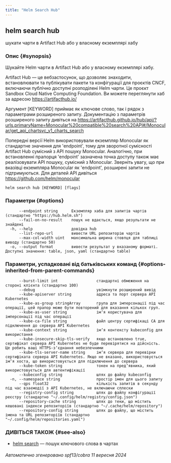 ```yaml
---
title: "Helm Search Hub"
---
```


## helm search hub

шукати чарти в Artifact Hub або у власному екземплярі хабу

### Опис {#synopsis}

Шукайте Helm чарти в Artifact Hub або у власному екземплярі хабу.

Artifact Hub — це вебзастосунок, що дозволяє знаходити, встановлювати та публікувати пакети та конфігурації для проєктів CNCF, включаючи публічно доступні розподілені Helm чарти. Це проєкт Sandbox Cloud Native Computing Foundation. Ви можете переглянути хаб за адресою https://artifacthub.io/

Аргумент [KEYWORD] приймає як ключове слово, так і рядок з параметрами розширеного запиту. Документацію з параметрів розширеного запиту дивіться на https://artifacthub.github.io/hub/api/?urls.primaryName=Monocular%20compatible%20search%20API#/Monocular/get_api_chartsvc_v1_charts_search

Попередні версії Helm використовували екземпляр Monocular як стандартне значення для 'endpoint', тому для зворотної сумісності Artifact Hub сумісний з API пошуку Monocular. Аналогічно, при встановленні прапорця 'endpoint' зазначена точка доступу також має реалізовувати API пошуку, сумісний з Monocular. Зверніть увагу, що при вказівці екземпляра Monocular як 'endpoint', розширені запити не підтримуються. Для деталей API дивіться https://github.com/helm/monocular

```shell
helm search hub [KEYWORD] [flags]
```

### Параметри {#options}

```none
      --endpoint string      Екземпляр хаба для запитів чартів (стандартно "https://hub.helm.sh")
      --fail-on-no-result    пошук не вдається, якщо результати не знайдені
  -h, --help                 довідка hub
      --list-repo-url        вивести URL репозиторію чартів
      --max-col-width uint   максимальна ширина стовпця для таблиці виводу (стандартно 50)
  -o, --output format        вивести результат у вказаному форматі. Доступні значення: table, json, yaml (стандартно table)
```

### Параметри, успадковані від батьківських команд {#options-inherited-from-parent-commands}

```none
      --burst-limit int                 стандартні обмеження на стороні клієнта (стандартно 100)
      --debug                           увімкнути розширений вивід
      --kube-apiserver string           адреса та порт сервера API Kubernetes
      --kube-as-group stringArray       група для імперсонації під час операції, цей прапор може бути повторений для вказання кількох груп.
      --kube-as-user string             імʼя користувача для імперсонації під час операції
      --kube-ca-file string             файл центру сертифікаці СА для підключення до сервера API Kubernetes
      --kube-context string             імʼя контексту kubeconfig для використання
      --kube-insecure-skip-tls-verify   якщо встановлено true, сертифікат сервера API Kubernetes не буде перевірятися на дійсність. Це робить ваші HTTPS-зʼєднання небезпечними
      --kube-tls-server-name string     імʼя сервера для перевірки сертифіката сервера API Kubernetes. Якщо не вказано, використовується імʼя хоста, що використовується для підключення до сервера
      --kube-token string               токен на предʼявника, який використовується для автентифікації
      --kubeconfig string               шлях до файлу kubeconfig
  -n, --namespace string                простір імен для цього запиту
      --qps float32                     кількість запитів в секунду під час взаємодії з API Kubernetes, не включаючи сплески
      --registry-config string          шлях до файлу конфігурації реєстру (стандартно "~/.config/helm/registry/config.json")
      --repository-cache string         шлях до теки, що містить кешовані індекси репозиторіїв (стандартно "~/.cache/helm/repository")
      --repository-config string        шлях до файлу, що містить імена та URL репозиторіїв (стандартно "~/.config/helm/repositories.yaml")
```

### ДИВІТЬСЯ ТАКОЖ {#see-also}

* [helm search](helm_search.md) — пошук ключового слова в чартах

###### Автоматично згенеровано spf13/cobra 11 вересня 2024
